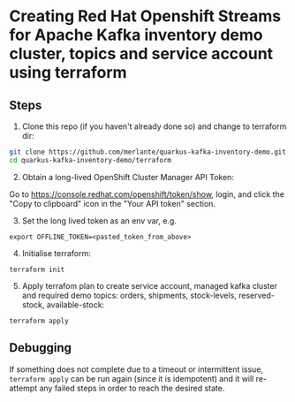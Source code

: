 # Creating Red Hat Openshift Streams for Apache Kafka inventory demo cluster, topics and service account using terraform

## Steps

1. Clone this repo (if you haven't already done so) and change to terraform dir:
```bash
git clone https://github.com/merlante/quarkus-kafka-inventory-demo.git
cd quarkus-kafka-inventory-demo/terraform
```
2. Obtain a long-lived OpenShift Cluster Manager API Token:

Go to https://console.redhat.com/openshift/token/show, login, and click the "Copy to clipboard" icon in the "Your API token" section.

3. Set the long lived token as an env var, e.g.
```
export OFFLINE_TOKEN=<pasted_token_from_above> 
```
4. Initialise terraform:
```
terraform init
```
5. Apply terrafom plan to create service account, managed kafka cluster and required demo topics: orders, shipments, stock-levels, reserved-stock, available-stock:
```
terraform apply
```
## Debugging
If something does not complete due to a timeout or intermittent issue, ```terraform apply``` can be run again (since it is idempotent) and it will re-attempt any failed steps in order to reach the desired state.
